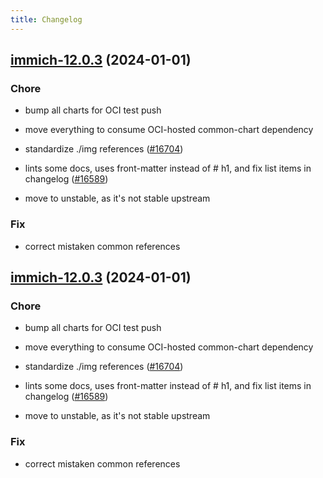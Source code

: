 ```yaml
---
title: Changelog
---
```




## [immich-12.0.3](https://github.com/truecharts/charts/compare/immich-12.0.2...immich-12.0.3) (2024-01-01)

### Chore



- bump all charts for OCI test push

- move everything to consume OCI-hosted common-chart dependency

- standardize ./img references ([#16704](https://github.com/truecharts/charts/issues/16704))

- lints some docs, uses front-matter instead of # h1, and fix list items in changelog ([#16589](https://github.com/truecharts/charts/issues/16589))

- move to unstable, as it's not stable upstream

### Fix



- correct mistaken common references


## [immich-12.0.3](https://github.com/truecharts/charts/compare/immich-12.0.2...immich-12.0.3) (2024-01-01)

### Chore



- bump all charts for OCI test push

- move everything to consume OCI-hosted common-chart dependency

- standardize ./img references ([#16704](https://github.com/truecharts/charts/issues/16704))

- lints some docs, uses front-matter instead of # h1, and fix list items in changelog ([#16589](https://github.com/truecharts/charts/issues/16589))

- move to unstable, as it's not stable upstream

### Fix



- correct mistaken common references